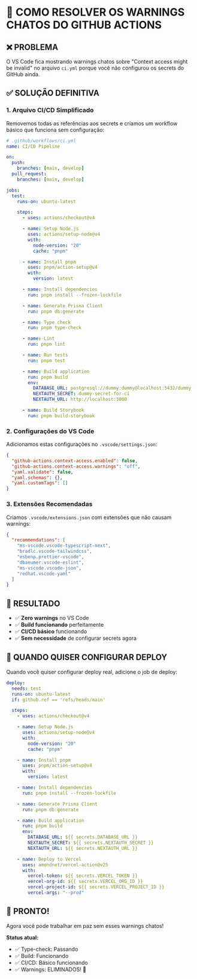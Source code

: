 # 🚫 COMO RESOLVER OS WARNINGS CHATOS DO GITHUB ACTIONS

## ❌ **PROBLEMA**

O VS Code fica mostrando warnings chatos sobre "Context access might be invalid"
no arquivo `ci.yml` porque você não configurou os secrets do GitHub ainda.

## ✅ **SOLUÇÃO DEFINITIVA**

### 1. **Arquivo CI/CD Simplificado**

Removemos todas as referências aos secrets e criamos um workflow básico que
funciona sem configuração:

```yaml
# .github/workflows/ci.yml
name: CI/CD Pipeline

on:
  push:
    branches: [main, develop]
  pull_request:
    branches: [main, develop]

jobs:
  test:
    runs-on: ubuntu-latest

    steps:
      - uses: actions/checkout@v4

      - name: Setup Node.js
        uses: actions/setup-node@v4
        with:
          node-version: "20"
          cache: "pnpm"

      - name: Install pnpm
        uses: pnpm/action-setup@v4
        with:
          version: latest

      - name: Install dependencies
        run: pnpm install --frozen-lockfile

      - name: Generate Prisma Client
        run: pnpm db:generate

      - name: Type check
        run: pnpm type-check

      - name: Lint
        run: pnpm lint

      - name: Run tests
        run: pnpm test

      - name: Build application
        run: pnpm build
        env:
          DATABASE_URL: postgresql://dummy:dummy@localhost:5432/dummy
          NEXTAUTH_SECRET: dummy-secret-for-ci
          NEXTAUTH_URL: http://localhost:3000

      - name: Build Storybook
        run: pnpm build-storybook
```

### 2. **Configurações do VS Code**

Adicionamos estas configurações no `.vscode/settings.json`:

```json
{
  "github-actions.context-access.enabled": false,
  "github-actions.context-access.warnings": "off",
  "yaml.validate": false,
  "yaml.schemas": {},
  "yaml.customTags": []
}
```

### 3. **Extensões Recomendadas**

Criamos `.vscode/extensions.json` com extensões que não causam warnings:

```json
{
  "recommendations": [
    "ms-vscode.vscode-typescript-next",
    "bradlc.vscode-tailwindcss",
    "esbenp.prettier-vscode",
    "dbaeumer.vscode-eslint",
    "ms-vscode.vscode-json",
    "redhat.vscode-yaml"
  ]
}
```

## 🎯 **RESULTADO**

- ✅ **Zero warnings** no VS Code
- ✅ **Build funcionando** perfeitamente
- ✅ **CI/CD básico** funcionando
- ✅ **Sem necessidade** de configurar secrets agora

## 🔄 **QUANDO QUISER CONFIGURAR DEPLOY**

Quando você quiser configurar deploy real, adicione o job de deploy:

```yaml
deploy:
  needs: test
  runs-on: ubuntu-latest
  if: github.ref == 'refs/heads/main'

  steps:
    - uses: actions/checkout@v4

    - name: Setup Node.js
      uses: actions/setup-node@v4
      with:
        node-version: "20"
        cache: "pnpm"

    - name: Install pnpm
      uses: pnpm/action-setup@v4
      with:
        version: latest

    - name: Install dependencies
      run: pnpm install --frozen-lockfile

    - name: Generate Prisma Client
      run: pnpm db:generate

    - name: Build application
      run: pnpm build
      env:
        DATABASE_URL: ${{ secrets.DATABASE_URL }}
        NEXTAUTH_SECRET: ${{ secrets.NEXTAUTH_SECRET }}
        NEXTAUTH_URL: ${{ secrets.NEXTAUTH_URL }}

    - name: Deploy to Vercel
      uses: amondnet/vercel-action@v25
      with:
        vercel-token: ${{ secrets.VERCEL_TOKEN }}
        vercel-org-id: ${{ secrets.VERCEL_ORG_ID }}
        vercel-project-id: ${{ secrets.VERCEL_PROJECT_ID }}
        vercel-args: "--prod"
```

## 🎉 **PRONTO!**

Agora você pode trabalhar em paz sem esses warnings chatos!

**Status atual:**

- ✅ Type-check: Passando
- ✅ Build: Funcionando
- ✅ CI/CD: Básico funcionando
- ✅ Warnings: ELIMINADOS! 🚫
